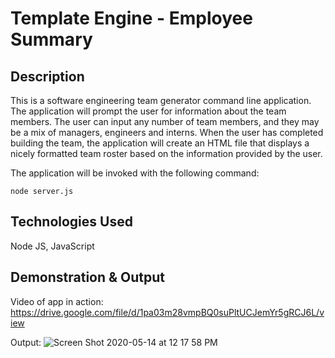 # Template Engine - Employee Summary

## Description

This is a software engineering team generator command line application. The application will prompt the user for information about the team members. The user can input any number of team members, and they may be a mix of managers, engineers and interns. When the user has completed building the team, the application will create an HTML file that displays a nicely formatted team roster based on the information provided by the user. 

The application will be invoked with the following command:
```
node server.js
```

## Technologies Used 

Node JS, JavaScript

## Demonstration & Output 

Video of app in action: https://drive.google.com/file/d/1pa03m28vmpBQ0suPltUCJemYr5gRCJ6L/view

Output: 
![Screen Shot 2020-05-14 at 12 17 58 PM](https://user-images.githubusercontent.com/60197994/81959117-fd1b7400-95dc-11ea-8abf-43a68964c23b.png)
